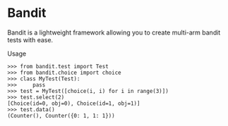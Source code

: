 Bandit
======

Bandit is a lightweight framework allowing you to create multi-arm bandit tests with ease.


Usage

    >>> from bandit.test import Test
    >>> from bandit.choice import choice
    >>> class MyTest(Test):
    >>>     pass
    >>> test = MyTest([choice(i, i) for i in range(3)])
    >>> test.select(2)
    [Choice(id=0, obj=0), Choice(id=1, obj=1)]
    >>> test.data()
    (Counter(), Counter({0: 1, 1: 1}))
